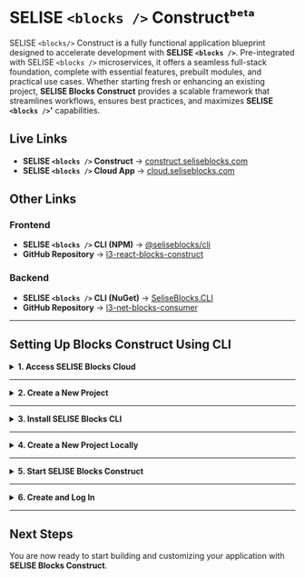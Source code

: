 # SELISE `<blocks />` Constructᵇᵉᵗᵃ

SELISE `<blocks/>` Construct is a fully functional application blueprint designed to accelerate development with **SELISE `<blocks />`**. Pre-integrated with SELISE `<blocks />` microservices, it offers a seamless full-stack foundation, complete with essential features, prebuilt modules, and practical use cases. Whether starting fresh or enhancing an existing project, **SELISE Blocks Construct** provides a scalable framework that streamlines workflows, ensures best practices, and maximizes **SELISE `<blocks />`'** capabilities.

## Live Links

- **SELISE `<blocks />` Construct** → [construct.seliseblocks.com](https://construct.seliseblocks.com)
- **SELISE `<blocks />` Cloud App** → [cloud.seliseblocks.com](https://cloud.seliseblocks.com)

## Other Links

### Frontend

- **SELISE `<blocks />` CLI (NPM)** → [@seliseblocks/cli](https://www.npmjs.com/package/@seliseblocks/cli)
- **GitHub Repository** → [l3-react-blocks-construct](https://github.com/SELISEdigitalplatforms/l3-react-blocks-construct)

### Backend

- **SELISE `<blocks />` CLI (NuGet)** → [SeliseBlocks.CLI](https://www.nuget.org/packages/SeliseBlocks.CLI)
- **GitHub Repository** → [l3-net-blocks-consumer](https://github.com/SELISEdigitalplatforms/l3-net-blocks-consumer)

---

## Setting Up Blocks Construct Using CLI

<details>
  <summary><strong>1. Access SELISE Blocks Cloud </strong></summary>

### Open the Cloud App

1. In your browser, go to [SELISE `<blocks />` Cloud App](https://cloud.seliseblocks.com).

### Create an Account

1. Click **Sign Up** and follow the instructions to create an account.
2. Once registered, log in with your credentials.

### Access the Console

1. After logging in, you will land on the **Console** where you can manage projects.

</details>

---

<details>
  <summary><strong>2. Create a New Project</strong></summary>

### Before You Begin

Ensure that you:

- Have a registered web domain for your application.
- Have full administrative access to its DNS settings.

### Create Your Project

1. In the **Console**, click **Create New Project**.
2. Enter a **unique project name**.
3. Select an **environment**:
   - Choose either **Sandbox** or **Production**.
   - The page will expand to display the **domain input field**.
4. (Optional) Enable **Cookie Domain**:
   - Check the box to see the **cookie domain in use**.
   - Follow the provided instructions for DNS settings.
5. Click **Create** to initialize the project.
6. The Console will update to display your project.

</details>

---

<details>
  <summary><strong>3. Install SELISE Blocks CLI</strong></summary>

### Check System Requirements

Ensure your system has the following installed:

- **Node.js (v20.x or later)** → [Download Node.js](https://nodejs.org/en/download)
- **NVM (Node Version Manager)** → [Install NVM](https://www.freecodecamp.org/news/how-to-install-node-in-your-machines-macos-linux-windows/)
- **Git** → [Download Git](https://git-scm.com/downloads)

### Install SELISE Blocks CLI

Run the following command in your terminal:

```sh
npm install -g @seliseblocks/cli
```

If you encounter permission issues on Linux/macOS, use:

```sh
sudo npm install -g @seliseblocks/cli
```

### Verify Installation

To confirm installation, run:

```sh
blocks
```

To check the installed version:

```sh
blocks v
```

</details>

---

<details>
  <summary><strong>4. Create a New Project Locally</strong></summary>

### Initialize the Project

1. Open a terminal.
2. Run the following command:
   ```sh
   blocks new <project-name>
   ```
   - Replace `<project-name>` with your desired folder name. The repository will be cloned into this folder.

### Enter Project Details

1. When prompted, enter the **domain** you registered earlier.
2. Retrieve the **Project Key** from the **Project Dashboard**.
3. Copy and paste the Project Key into the terminal when prompted.
4. Configure cookies:
   - You will be asked whether to enable or disable cookies.
   - Use the **arrow keys** (Up/Down) to select your preference and press **Enter**.
5. The repository will be downloaded with your project configured.

</details>

---

<details>
  <summary><strong>5. Start SELISE Blocks Construct</strong></summary>

### Navigate to the Project Directory

1. In your terminal, navigate to the project folder:
   ```sh
   cd <project-name>
   ```
   Replace `<project-name>` with the actual project name.

### Start the Application Locally

Run the following command to start the project:

```sh
npm start
```

### Run Using Your Application Domain

1. Add an entry for your domain in the **hosts file** of your machine. Follow [this guide](https://www.manageengine.com/network-monitoring/how-to/how-to-add-static-entry.html) for instructions.
2. Register your site on **Google reCAPTCHA** by visiting [this page](https://www.google.com/recaptcha/admin/create).
3. Update the `siteKey` value in your project wherever reCAPTCHA is integrated.

Then, run:

```sh
npm run start:local
```

The **login page** should now be accessible.

</details>

---

<details>
  <summary><strong>6. Create and Log In</strong></summary>

### Create a User

1. In the **User Management Service** on [SELISE `<blocks />` Cloud App](https://cloud.seliseblocks.com/), invite a new user.
2. The user will receive an activation email.
3. They must click the activation link and set a password.

### Log In to SELISE Blocks Construct

- Go to your application's domain (the one you entered earlier) or use `localhost` if running locally, and log in using the newly created credentials.

</details>

---

## Next Steps

You are now ready to start building and customizing your application with **SELISE Blocks Construct**.
